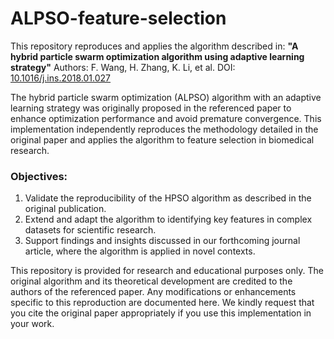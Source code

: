 # ALPSO-feature-selection
This repository reproduces and applies the algorithm described in:   **"A hybrid particle swarm optimization algorithm using adaptive learning strategy"**   Authors: F. Wang, H. Zhang, K. Li, et al.   DOI: [10.1016/j.ins.2018.01.027](https://doi.org/10.1016/j.ins.2018.01.027)

The hybrid particle swarm optimization (ALPSO) algorithm with an adaptive learning strategy was originally proposed in the referenced paper to enhance optimization performance and avoid premature convergence. This implementation independently reproduces the methodology detailed in the original paper and applies the algorithm to feature selection in biomedical research.

### Objectives:
1. Validate the reproducibility of the HPSO algorithm as described in the original publication.
2. Extend and adapt the algorithm to identifying key features in complex datasets for scientific research.
3. Support findings and insights discussed in our forthcoming journal article, where the algorithm is applied in novel contexts.

This repository is provided for research and educational purposes only. The original algorithm and its theoretical development are credited to the authors of the referenced paper. Any modifications or enhancements specific to this reproduction are documented here.
We kindly request that you cite the original paper appropriately if you use this implementation in your work.
